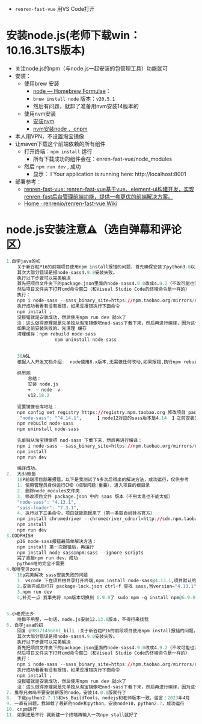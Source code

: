 - `renren-fast-vue` 用VS Code打开
# 安装node.js(老师下载win： 10.16.3LTS版本)
- 关注node.js的npm（与node.js一起安装的包管理工具）功能就可
- 安装：
	- 使用brew 安装
		- [node — Homebrew Formulae](https://formulae.brew.sh/formula/node#default)：
		- `brew install node`    版本：`v20.5.1`
		- 然后有问题，就卸了准备用nvm安装14版本的
	- 使用nvm安装
		- [安装nvm](课程&笔记/技术栈/尚硅谷/谷粒商城/步骤与问题/recources/安装nvm.md)
		- [nvm安装node 、cnpm](课程&笔记/技术栈/尚硅谷/谷粒商城/步骤与问题/recources/nvm安装node%20、cnpm.md)
- 本人用VPN，不设置淘宝镜像
- 让maven下载这个前端依赖的所有组件
	- 打开终端：`npm install` 运行
		- 所有下载成功的组件会在：enren-fast-vue/node_modules
	- 然后 `npm run dev` , 成功 
		- 显示： I  Your application is running here: http://localhost:8001
- 部署参考：
	- [renren-fast-vue: renren-fast-vue基于vue、element-ui构建开发，实现renren-fast后台管理前端功能，提供一套更优的前端解决方案。](https://gitee.com/renrenio/renren-fast-vue)
	- [Home · renrenio/renren-fast-vue Wiki](https://github.com/renrenio/renren-fast-vue/wiki)
# node.js安装注意⚠️（选自弹幕和评论区）
```r
1.自学java的初
	关于新谷粒P16的前端项目使用npm install报错的问题，首先确保安装了python3.0以上版本，并配置全局变量
	其次大部分错误是报node-sass4.9.0安装失败。
	执行以下步骤可以完美解决
	首先把项目文件夹下的package.json里面的node-sass4.9.0改成4.9.2（不改可能也没关系，不过我改了，防止踩坑）
	然后项目文件夹下打开cmd命令窗口（和Visual Studio Code的终端命令是一样的）
	执行：
	npm i node-sass --sass_binary_site=https://npm.taobao.org/mirrors/node-sass/
	执行成功看看有没有报错，如果没报错执行下面命令
	npm install ，
	没报错就是安装成功，然后使用npm run dev 就ok了
	注：这么做得原理就是先单独从淘宝镜像吧nod-sass下载下来，然后再进行编译，因为这句命令好像是不成功的，（npm config set registry http://registry.npm.taobao.org/），默认从github下载，导致报错的
	如果之前安装失败的。先清理 缓存
	清理缓存：npm rebuild node-sass
				  npm uninstall node-sass

	
	30A6L
	根据人人开发文档介绍:  node使用8.x版本,无需做任何改动,如果报错,执行npm rebuild node-sass之后,然后重新install即可,无需安装python
	
	经历网
		总结：
		安装 node.js  
		➜  ~ node -v
		v12.18.2
	
	设置镜像仓库地址：
	npm config set registry https://registry.npm.taobao.org 修改项目 package.json  
	 "node-sass": "^4.14.1",     【 node12对应的sass版本是4.14  】之前安装失败的，清理缓存（可直接删除 node_modules 目录）
	npm rebuild node-sass
	npm uninstall node-sass
	
	先单独从淘宝镜像把 nod-sass 下载下来，然后再进行编译：
	npm i node-sass --sass_binary_site=https://npm.taobao.org/mirrors/node-sass/进入项目终端安装项目所有的依赖
	npm install 
	npm run dev 
	
	编译成功。
2.  大da鲸鱼
	16P前端项目部署报错，以下是我测试了N多次后得出的解决方法，成功运行，仅供参考  
	1. 使用管理员身份运行CMD（权限问题|重要），进入项目的根目录  
	2. 删除node_modules文件夹  
	3. 修改项目文件 package.json 中的 saas 版本（不用太高也不能太低）  
	"node-sass": "4.13.1",  
	"sass-loader": "7.3.1",  
	4. 执行以下三条命令，项目就能跑起来了（第一条取自尚硅谷官方）  
	npm install chromedriver --chromedriver_cdnurl=http://cdn.npm.taobao.org/dist/chromedriver  
	npm install  
	npm run dev
3.CODPHISH
	p16 node-sass报错最简单解决方法：  
	npm install 第一次报错后，再运行  
	npm install node-sass@npm:sass --ignore-scripts  
	完了直接npm run dev，成功  
	python啥的完全不需要
4.咖啡宝贝zora
	16p完美解决 sass安装失败的问题  
	1. vscode 下在项目根目录打开终端,npm install node-sass@4.13.1,项目默认的 sass地址一直404的话可以考虑这样做  
	2.安装完成后打开 package-lock.json ctrl+f 查找 sass,当version="4.13.1"时证明安装成功(当然前提是上一步没报错)  
	3.npm run dev  
	4,补充一点 我事先将 npm版本切换到 6.9.0了 sudo npm -g install npm@6.9.0(这条命令是在根目录下运行,不是项目根)
	

5.小老虎还乡
	啥都不用整，一句话，node.js安装12.13.0版本，不得行来找我
6. 自学java的初
	回复 @98371456061_bili :关于新谷粒P16的前段项目使用npm install报错的问题，首先确保安装了python3.0以上版本，并配置全局变量  
	其次大部分错误是报node-sass4.9.0安装失败。  
	执行以下步骤可以完美解决  
	首先把项目文件夹下的package.json里面的node-sass4.9.0改成4.9.2（不改可能也没关系，不过我改了，防止踩坑）  
	然后项目文件夹下打开cmd命令窗口（和Visual Studio Code的终端命令是一样的）  
	执行：  
	npm i node-sass --sass_binary_site=https://npm.taobao.org/mirrors/node-sass/  
	执行成功看看有没有报错，如果没报错执行下面命令  
	npm install ，  
	没报错就是安装成功，然后使用npm run dev 就ok了  
	注：这么做得原理就是先单独从淘宝镜像吧nod-sass下载下来，然后再进行编译，因为这句命令好像是不成功后的，（npm config set registry http://registry.npm.taobao.org/），默认从github下载，导致报错的
7. 推荐兄弟吗不要安装新版的node，安装14.0.0版就行了
8.  下载python2.7.15和vs_BuildTools，nodejs和老师版本一致，留言：2023年4月
9. 一直有问题，我卸载了最新的node和python，安装node10，python2.7，成功运行
10. cnpm运行
11. 如果还是不行 就新建一个终端再输入一次npm stall就好了

```